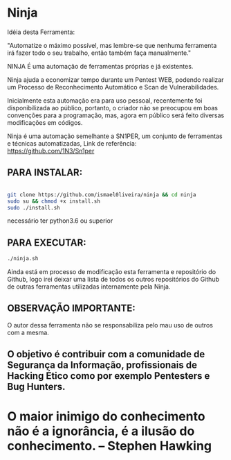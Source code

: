 # Ninja

Idéia desta Ferramenta:

"Automatize o máximo possível, mas lembre-se que nenhuma ferramenta irá fazer todo o seu trabalho, então também faça manualmente."

NINJA É uma automação de ferramentas próprias e já existentes.

Ninja ajuda a economizar tempo durante um Pentest WEB, podendo realizar um Processo de Reconhecimento Automático e Scan de Vulnerabilidades.

Inicialmente esta automação era para uso pessoal, recentemente foi disponibilizada ao público, portanto, o criador não se preocupou em boas convenções para a programação, mas, agora em público será feito diversas modificações em códigos.

Ninja é uma automação semelhante a SN1PER, um conjunto de ferramentas e técnicas automatizadas, Link de referência: https://github.com/1N3/Sn1per


## PARA INSTALAR:
```sh

git clone https://github.com/ismael0liveira/ninja && cd ninja 
sudo su && chmod +x install.sh
sudo ./install.sh
```
necessário ter python3.6 ou superior

## PARA EXECUTAR:

```sh
./ninja.sh
```

Ainda está em processo de modificação esta ferramenta e repositório do Github, logo irei deixar uma lista de todos os outros repositórios do Github de outras ferramentas utilizadas internamente pela Ninja.

## OBSERVAÇÃO IMPORTANTE: 
O autor dessa ferramenta não se responsabiliza pelo mau uso de outros com a mesma. 
## O objetivo é contribuir com a comunidade de Segurança da Informação, profissionais de Hacking Ético como por exemplo Pentesters e Bug Hunters.

# O maior inimigo do conhecimento não é a ignorância, é a ilusão do conhecimento. – Stephen Hawking
